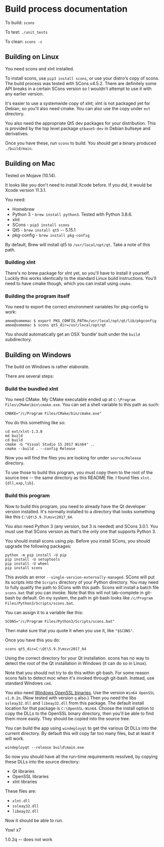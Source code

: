 # Build process documentation

To build: `scons`

To test: `./unit_tests`

To clean: `scons -c`

## Building on Linux

You need scons and xlnt installed.

To install scons, use `pip3 install scons`, or use your distro's copy of scons.
The build process was tested with SCons v4.5.2.  There are definitely some API
breaks in a certain SCons version so I wouldn't attempt to use it with any
earlier version.

It's easier to use a systemwide copy of xlnt; xlnt is not packaged yet for
Debian, so you'll also need cmake.  You can also use the copy under `ext`
directory.

You also need the appropriate Qt5 dev packages for your distribution.  This is
provided by the top level package `qtbase5-dev` in Debian bullseye and
derivatives.

Once you have these, run `scons` to build.
You should get a binary produced `./build/main`.

## Building on Mac

Tested on Mojave (10.14).

It looks like you don't need to install Xcode before.  If you did, it would be
Xcode version 11.3.1.

You need:

* Homebrew
* Python 3 - `brew install python3`.  Tested with Python 3.8.6.
* xlnt
* SCons - `pip3 install scons`
* Qt5 - `brew install qt5` -- 5.15.1
* pkg-config - `brew install pkg-config`

By default, Brew will install qt5 to `/usr/local/opt/qt`.  Take a note of this
path.

### Building xlnt

There's no brew package for xlnt yet, so you'll have to install it yourself.
Luckily this works identically to the standard Linux build instructions.  You'll
need to have cmake though, which you can install using `cmake`.

### Building the program itself

You need to export the correct environment variables for pkg-config to work:

    amoe@somemac $ export PKG_CONFIG_PATH=/usr/local/opt/qt/lib/pkgconfig
    amoe@somemac $ scons qt5_dir=/usr/local/opt/qt

You should automatically get an OSX 'bundle' built under the `build`
subdirectory.

## Building on Windows

The build on Windows is rather elaborate.

There are several steps:

### Build the bundled xlnt

You need CMake.  My CMake executable ended up at `C:\Program
Files\CMake\bin\cmake.exe`.  You can set a shell variable to this path as such:

    CMAKE="/c/Program Files/CMake/bin/cmake.exe"

You do this something like so:

    cd ext/xlnt-1.3.0
    md build
    cd build
    cmake -G "Visual Studio 15 2017 Win64" ..
    cmake --build . --config Release

Now you will find the files you are looking for under `source/Release`
directory.

To use those to build this program, you must copy them to the root of the source
tree -- the same directory as this README file.  I found files
`xlnt.{dll,exp,lib}`.


### Build this program 

Now to build this program, you need to already have the Qt developer version
installed.  It's normally installed to a directory that looks something like this
`C:\Qt\5.9.3\msvc2017_64`.

You also need Python 3 (any version, but 3 is needed) and SCons 3.0.1.  You must
use that SCons version as that's the only one that supports Python 3.

You should install scons using pip.
Before you install SCons, you should upgrade the following packages:

    python -m pip install -U pip
    pip install -U setuptools
    pip install -U wheel
    pip install scons

This avoids an error `--single-version-externally-managed`.  SCons will put its
scripts into the `Scripts` directory of your Python directory.  You may need to
fully qualify the path to SCons with this path.  Scons will install a batch file
`scons.bat` that you can invoke.  Note that this will not tab-complete in
git-bash by default.  On my system, the path in git-bash looks like `/c/Program
Files/Python3/Scripts/scons.bat`.

You can assign it to a variable like this:

    SCONS="/c/Program Files/Python3/Scripts/scons.bat"

Then make sure that you quote it when you use it, like `"$SCONS"`.

Once you have this you do:

    scons qt5_dir=C:\Qt\5.9.3\msvc2017_64

Using the correct directory for your Qt installation.  scons has no way to detect
the root of the Qt installation in Windows (it can do so in Linux).

Note that you should not try to do this within git-bash.  For some reason
scons fails to detect moc when it's invoked through git-bash.  Instead, use
standard Windows `cmd`.

You also need [Windows OpenSSL
binaries](http://slproweb.com/products/Win32OpenSSL.html).  Use the version
`Win64 OpenSSL v1.0.2n`.  (Now tested with version `q` also.)  Then you need the
libs `ssleay32.dll` and `libeay32.dll` from this package.  The default install
location for that package is `C:\OpenSSL-Win64`.  Choose the install option to
copy the DLLs to the OpenSSL binary directory, then you'll be able to find them
more easily.  They should be copied into the source tree.

You can build the app using `windeployqt` to get the various Qt DLLs into the
current directory.  By default this will copy far too many files, but at least
it will work.

    windeployqt --release build\main.exe

So now you should have all the run-time requirements resolved, by copying these
DLLs into the source directory:

* Qt libraries
* OpenSSL libraries
* xlnt libraries

These files are:

* `xlnt.dll`
* `ssleay32.dll`
* `libeay32.dll`

Now it should be able to run.

Yow! x7

1.0.2q -- does not work
